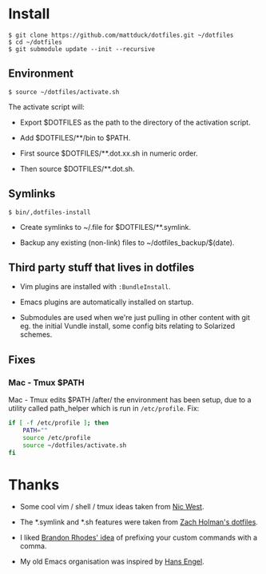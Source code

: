 # Install

    $ git clone https://github.com/mattduck/dotfiles.git ~/dotfiles
    $ cd ~/dotfiles
    $ git submodule update --init --recursive


## Environment

    $ source ~/dotfiles/activate.sh

The activate script will:

- Export $DOTFILES as the path to the directory of the activation script.

- Add $DOTFILES/**/bin to $PATH.

- First source $DOTFILES/**.dot.xx.sh in numeric order.

- Then source $DOTFILES/**.dot.sh.


## Symlinks

    $ bin/,dotfiles-install

- Create symlinks to ~/.file for $DOTFILES/**.symlink.

- Backup any existing (non-link) files to ~/dotfiles_backup/$(date).


## Third party stuff that lives in dotfiles

- Vim plugins are installed with `:BundleInstall`.

- Emacs plugins are automatically installed on startup.

- Submodules are used when we're just pulling in other content with git
  eg. the initial Vundle install, some config bits relating to Solarized
  schemes.


## Fixes

### Mac - Tmux $PATH

Mac - Tmux edits $PATH /after/ the environment has been setup, due to a
utility called path_helper which is run in `/etc/profile`. Fix:

``` bash
if [ -f /etc/profile ]; then
    PATH=""
    source /etc/profile
    source ~/dotfiles/activate.sh
fi
```


# Thanks

- Some cool vim / shell / tmux ideas taken from [Nic West](https://github.com/nicwest/.dotfiles).

- The \*.symlink and \*.sh features were taken from [Zach Holman's
  dotfiles](https://github.com/holman/dotfiles).

- I liked [Brandon Rhodes' idea](https://github.com/brandon-rhodes/homedir) of
  prefixing your custom commands with a comma.

- My old Emacs organisation was inspired by [Hans Engel](https://github.com/hans/dotfiles).
